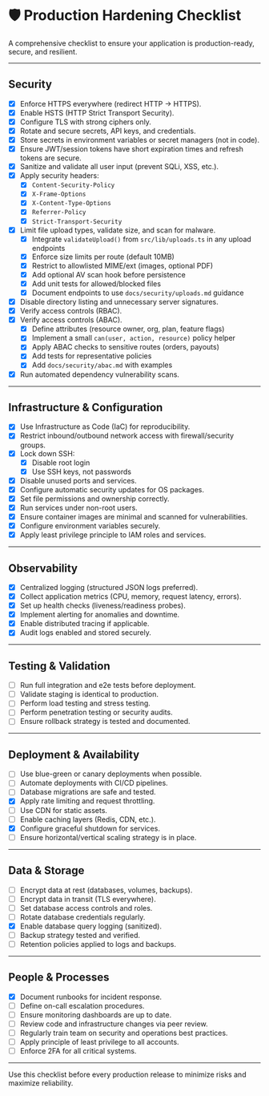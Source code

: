 # 🛡️ Production Hardening Checklist

A comprehensive checklist to ensure your application is production-ready, secure, and resilient.

---

## Security

- [x] Enforce HTTPS everywhere (redirect HTTP → HTTPS).
- [x] Enable HSTS (HTTP Strict Transport Security).
- [x] Configure TLS with strong ciphers only.
- [x] Rotate and secure secrets, API keys, and credentials.
- [x] Store secrets in environment variables or secret managers (not in code).
- [x] Ensure JWT/session tokens have short expiration times and refresh tokens are secure.
- [x] Sanitize and validate all user input (prevent SQLi, XSS, etc.).
- [x] Apply security headers:
  - [x] `Content-Security-Policy`
  - [x] `X-Frame-Options`
  - [x] `X-Content-Type-Options`
  - [x] `Referrer-Policy`
  - [x] `Strict-Transport-Security`
- [x] Limit file upload types, validate size, and scan for malware.
  - [x] Integrate `validateUpload()` from `src/lib/uploads.ts` in any upload endpoints
  - [x] Enforce size limits per route (default 10MB)
  - [x] Restrict to allowlisted MIME/ext (images, optional PDF)
  - [x] Add optional AV scan hook before persistence
  - [x] Add unit tests for allowed/blocked files
  - [x] Document endpoints to use `docs/security/uploads.md` guidance
- [x] Disable directory listing and unnecessary server signatures.
- [x] Verify access controls (RBAC).
- [x] Verify access controls (ABAC).
  - [x] Define attributes (resource owner, org, plan, feature flags)
  - [x] Implement a small `can(user, action, resource)` policy helper
  - [x] Apply ABAC checks to sensitive routes (orders, payouts)
  - [x] Add tests for representative policies
  - [x] Add `docs/security/abac.md` with examples
- [x] Run automated dependency vulnerability scans.

---

## Infrastructure & Configuration

- [x] Use Infrastructure as Code (IaC) for reproducibility.
- [x] Restrict inbound/outbound network access with firewall/security groups.
- [x] Lock down SSH: 
  - [x] Disable root login
  - [x] Use SSH keys, not passwords
- [x] Disable unused ports and services.
- [x] Configure automatic security updates for OS packages.
- [x] Set file permissions and ownership correctly.
- [x] Run services under non-root users.
- [x] Ensure container images are minimal and scanned for vulnerabilities.
- [x] Configure environment variables securely.
- [x] Apply least privilege principle to IAM roles and services.

---

## Observability

- [x] Centralized logging (structured JSON logs preferred).
- [x] Collect application metrics (CPU, memory, request latency, errors).
- [x] Set up health checks (liveness/readiness probes).
- [x] Implement alerting for anomalies and downtime.
- [x] Enable distributed tracing if applicable.
- [x] Audit logs enabled and stored securely.

---

## Testing & Validation

- [ ] Run full integration and e2e tests before deployment.
- [ ] Validate staging is identical to production.
- [ ] Perform load testing and stress testing.
- [ ] Perform penetration testing or security audits.
- [ ] Ensure rollback strategy is tested and documented.

---

## Deployment & Availability

- [ ] Use blue-green or canary deployments when possible.
- [ ] Automate deployments with CI/CD pipelines.
- [ ] Database migrations are safe and tested.
- [x] Apply rate limiting and request throttling.
- [ ] Use CDN for static assets.
- [ ] Enable caching layers (Redis, CDN, etc.).
- [x] Configure graceful shutdown for services.
- [ ] Ensure horizontal/vertical scaling strategy is in place.

---

## Data & Storage

- [ ] Encrypt data at rest (databases, volumes, backups).
- [ ] Encrypt data in transit (TLS everywhere).
- [ ] Set database access controls and roles.
- [ ] Rotate database credentials regularly.
- [x] Enable database query logging (sanitized).
- [ ] Backup strategy tested and verified.
- [ ] Retention policies applied to logs and backups.

---

## People & Processes

- [x] Document runbooks for incident response.
- [ ] Define on-call escalation procedures.
- [ ] Ensure monitoring dashboards are up to date.
- [ ] Review code and infrastructure changes via peer review.
- [ ] Regularly train team on security and operations best practices.
- [ ] Apply principle of least privilege to all accounts.
- [ ] Enforce 2FA for all critical systems.

---

 Use this checklist before every production release to minimize risks and maximize reliability.
